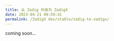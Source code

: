 ```yaml
---
title: 从 Zadig 升级为 ZadigX
date: 2023-04-21 09:59:31
permalink: /ZadigX dev/stable/zadig-to-zadigx/
---
```


coming soon...
